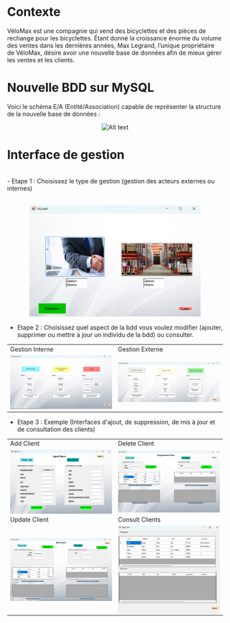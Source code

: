 # Contexte

VéloMax est une compagnie qui vend des bicyclettes et des pièces de rechange pour les bicyclettes. Étant donné la croissance énorme du volume des ventes dans les dernières années, Max Legrand, l’unique propriétaire de VéloMax, désire avoir une nouvelle base de données afin de mieux gérer les ventes et les clients.


# Nouvelle BDD sur MySQL 

Voici le schéma E/A (Entité/Association) capable de représenter la structure de la nouvelle base de données : 

<p align="center">
<img title="a title" alt="Alt text" src="/Images/SchémaEAPB2.0.png" width=400 />
</p>

# Interface de gestion 
<br>
- Etape 1 : Choisissez le type de gestion (gestion des acteurs externes ou internes)
<br><br>
<p align="center">
<img title="a title" alt="Alt text" src="/Images/ChoixGestion.png" width=400  />
</p>

- Etape 2 : Choisissez quel aspect de la bdd vous voulez modifier (ajouter, supprimer ou mettre à jour un individu de la bdd) ou consulter. 

<table>
  <tr>
    <td>Gestion Interne</td>
     <td>Gestion Externe</td>
  </tr>
  <tr>
    <td><img src="/Images/GestionInterne.png" width=270 </td>
    <td><img src="/Images/GestionExterne.png" width=270 </td>
  </tr>
 </table>



- Etape 3 : Exemple (Interfaces d'ajout, de suppression, de mis à jour et de consultation des clients)




<table>
  <tr>
    <td>Add Client</td>
     <td>Delete Client</td>
  </tr>
  <tr>
    <td>  <img src="/Images/AjoutClient.png" width="250" align="center"/></td>
    <td><img src="/Images/SuppresionClient.png" width="250" align="center"/></td>
  </tr>
   <tr>
    <td>Update Client</td>
     <td>Consult Clients</td>
  </tr>
  <tr>
    <td><img src="/Images/MAJClient.png" width="250" align="center"/></td>
    <td><img src="/Images/DataClient.png" width="250" align="center"/> </td>
  </tr>
 </table>
 








